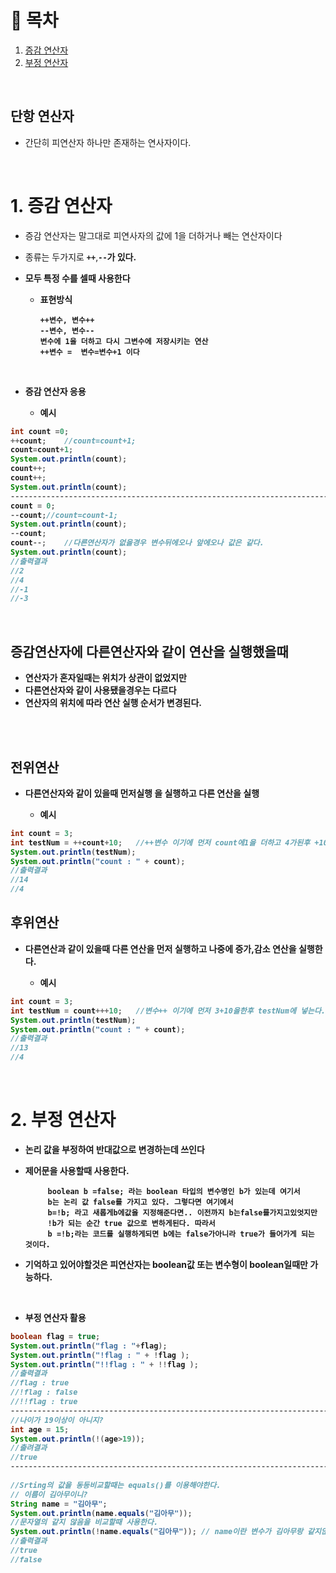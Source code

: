 # 🔖 목차
1. [증감 연산자](#1-증감-연산자)<br/>
2. [부정 연산자](#2-부정-연산자)<br/>



<br/>

## 단항 연산자
- 간단히 피연산자 하나만 존재하는 연사자이다.

<br/>


# 1. 증감 연산자
- 증감 연산자는 말그대로 피연사자의 값에 1을 더하거나 빼는 연산자이다
- 종류는 두가지로 <code><strong>++</code></strong>,<code><strong>--</code></storng>가 있다.
- 모두 특정 수를 셀때 사용한다

  - 표현방식

  		++변수, 변수++
  		--변수, 변수--
  		변수에 1을 더하고 다시 그변수에 저장시키는 연산
  		++변수 =  변수=변수+1 이다
		
<br/>
		
- 증감 연산자 응용

	- 예시


```java
int count =0;
++count;	//count=count+1;
count=count+1;
System.out.println(count);
count++;
count++;
System.out.println(count);
----------------------------------------------------------------------------------------------------------------------------------------------------		
count = 0;
--count;//count=count-1;
System.out.println(count);
--count;
count--;	//다른연산자가 없을경우 변수뒤에오나 앞에오나 값은 같다.
System.out.println(count);
//출력결과
//2
//4
//-1
//-3
```
<br/>

## 증감연산자에 다른연산자와 같이 연산을 실행했을때
- 연산자가 혼자일때는 위치가 상관이 없었지만
- 다른연산자와 같이 사용됐을경우는 다르다
- 연산자의 위치에 따라 연산 실행 순서가 변경된다.

<br/><br/>

## 전위연산
- 다른연산자와 같이 있을때 먼저실행 을 실행하고 다른 연산을 실행

	- 예시

```java
int count = 3;
int testNum = ++count+10;   //++변수 이기에 먼저 count에1을 더하고 4가된후 +10을하여 testNum은 14가된다.
System.out.println(testNum);
System.out.println("count : " + count);
//출력결과
//14
//4
```

## 후위연산
- 다른연산과 같이 있을때 다른 연산을 먼저 실행하고 나중에 증가,감소 연산을 실행한다.

	- 예시

```java
int count = 3;
int testNum = count+++10;   //변수++ 이기에 먼저 3+10을한후 testNum에 넣는다. 그후 count에1을더해 4가된다.
System.out.println(testNum);
System.out.println("count : " + count);
//출력결과
//13
//4
```
<br/>

# 2. 부정 연산자
-  논리 값을 부정하여 반대값으로 변경하는데 쓰인다
-  제어문을 사용할때 사용한다.


			boolean b =false; 라는 boolean 타입의 변수명인 b가 있는데 여기서
			b는 논리 값 false를 가지고 있다. 그렇다면 여기에서
			b=!b; 라고 새롭게b에값을 지정해준다면.. 이전까지 b는false를가지고있엇지만
			!b가 되는 순간 true 값으로 변하게된다. 따라서
			b =!b;라는 코드를 실행하게되면 b에는 false가아니라 true가 들어가게 되는 것이다.
		


- 기억하고 있어야할것은 피연산자는 **boolean값** 또는 **변수형이 boolean**일때만 가능하다.



		
<br/>

- 부정 연산자 활용


```java
boolean flag = true;
System.out.println("flag : "+flag);
System.out.println("!flag : " + !flag );
System.out.println("!!flag : " + !!flag );
//출력결과
//flag : true
//!flag : false
//!!flag : true	
----------------------------------------------------------------------------------------------------------------------------------------------------	
//나이가 19이상이 아니지? 
int age = 15;
System.out.println(!(age>19));
//출려결과
//true
----------------------------------------------------------------------------------------------------------------------------------------------------
	
//Srting의 값을 동등비교할때는 equals()를 이용해야한다.
// 이름이 김아무이니?
String name = "김아무";
System.out.println(name.equals("김아무"));
//문자열의 같지 않음을 비교할때 사용한다.
System.out.println(!name.equals("김아무")); // name이란 변수가 김아무랑 같지않지?
//출력결과
//true
//false

```

	



		
